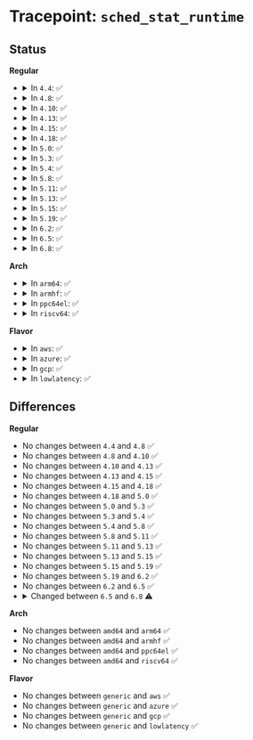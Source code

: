 # Tracepoint: <code>sched_stat_runtime</code>

## Status
<b>Regular</b>
<ul>
<li>
<details>
<summary>In <code>4.4</code>: ✅</summary>

Event:

```c
struct trace_event_raw_sched_stat_runtime {
    struct trace_entry ent;
    char comm[16];
    pid_t pid;
    u64 runtime;
    u64 vruntime;
    char __data[0];
};
```
Function:

```c
void trace_event_raw_event_sched_stat_runtime(void *__data, struct task_struct *tsk, u64 runtime, u64 vruntime);
```
</details>
</li>
<li>
<details>
<summary>In <code>4.8</code>: ✅</summary>

Event:

```c
struct trace_event_raw_sched_stat_runtime {
    struct trace_entry ent;
    char comm[16];
    pid_t pid;
    u64 runtime;
    u64 vruntime;
    char __data[0];
};
```
Function:

```c
void trace_event_raw_event_sched_stat_runtime(void *__data, struct task_struct *tsk, u64 runtime, u64 vruntime);
```
</details>
</li>
<li>
<details>
<summary>In <code>4.10</code>: ✅</summary>

Event:

```c
struct trace_event_raw_sched_stat_runtime {
    struct trace_entry ent;
    char comm[16];
    pid_t pid;
    u64 runtime;
    u64 vruntime;
    char __data[0];
};
```
Function:

```c
void trace_event_raw_event_sched_stat_runtime(void *__data, struct task_struct *tsk, u64 runtime, u64 vruntime);
```
</details>
</li>
<li>
<details>
<summary>In <code>4.13</code>: ✅</summary>

Event:

```c
struct trace_event_raw_sched_stat_runtime {
    struct trace_entry ent;
    char comm[16];
    pid_t pid;
    u64 runtime;
    u64 vruntime;
    char __data[0];
};
```
Function:

```c
void trace_event_raw_event_sched_stat_runtime(void *__data, struct task_struct *tsk, u64 runtime, u64 vruntime);
```
</details>
</li>
<li>
<details>
<summary>In <code>4.15</code>: ✅</summary>

Event:

```c
struct trace_event_raw_sched_stat_runtime {
    struct trace_entry ent;
    char comm[16];
    pid_t pid;
    u64 runtime;
    u64 vruntime;
    char __data[0];
};
```
Function:

```c
void trace_event_raw_event_sched_stat_runtime(void *__data, struct task_struct *tsk, u64 runtime, u64 vruntime);
```
</details>
</li>
<li>
<details>
<summary>In <code>4.18</code>: ✅</summary>

Event:

```c
struct trace_event_raw_sched_stat_runtime {
    struct trace_entry ent;
    char comm[16];
    pid_t pid;
    u64 runtime;
    u64 vruntime;
    char __data[0];
};
```
Function:

```c
void trace_event_raw_event_sched_stat_runtime(void *__data, struct task_struct *tsk, u64 runtime, u64 vruntime);
```
</details>
</li>
<li>
<details>
<summary>In <code>5.0</code>: ✅</summary>

Event:

```c
struct trace_event_raw_sched_stat_runtime {
    struct trace_entry ent;
    char comm[16];
    pid_t pid;
    u64 runtime;
    u64 vruntime;
    char __data[0];
};
```
Function:

```c
void trace_event_raw_event_sched_stat_runtime(void *__data, struct task_struct *tsk, u64 runtime, u64 vruntime);
```
</details>
</li>
<li>
<details>
<summary>In <code>5.3</code>: ✅</summary>

Event:

```c
struct trace_event_raw_sched_stat_runtime {
    struct trace_entry ent;
    char comm[16];
    pid_t pid;
    u64 runtime;
    u64 vruntime;
    char __data[0];
};
```
Function:

```c
void trace_event_raw_event_sched_stat_runtime(void *__data, struct task_struct *tsk, u64 runtime, u64 vruntime);
```
</details>
</li>
<li>
<details>
<summary>In <code>5.4</code>: ✅</summary>

Event:

```c
struct trace_event_raw_sched_stat_runtime {
    struct trace_entry ent;
    char comm[16];
    pid_t pid;
    u64 runtime;
    u64 vruntime;
    char __data[0];
};
```
Function:

```c
void trace_event_raw_event_sched_stat_runtime(void *__data, struct task_struct *tsk, u64 runtime, u64 vruntime);
```
</details>
</li>
<li>
<details>
<summary>In <code>5.8</code>: ✅</summary>

Event:

```c
struct trace_event_raw_sched_stat_runtime {
    struct trace_entry ent;
    char comm[16];
    pid_t pid;
    u64 runtime;
    u64 vruntime;
    char __data[0];
};
```
Function:

```c
void trace_event_raw_event_sched_stat_runtime(void *__data, struct task_struct *tsk, u64 runtime, u64 vruntime);
```
</details>
</li>
<li>
<details>
<summary>In <code>5.11</code>: ✅</summary>

Event:

```c
struct trace_event_raw_sched_stat_runtime {
    struct trace_entry ent;
    char comm[16];
    pid_t pid;
    u64 runtime;
    u64 vruntime;
    char __data[0];
};
```
Function:

```c
void trace_event_raw_event_sched_stat_runtime(void *__data, struct task_struct *tsk, u64 runtime, u64 vruntime);
```
</details>
</li>
<li>
<details>
<summary>In <code>5.13</code>: ✅</summary>

Event:

```c
struct trace_event_raw_sched_stat_runtime {
    struct trace_entry ent;
    char comm[16];
    pid_t pid;
    u64 runtime;
    u64 vruntime;
    char __data[0];
};
```
Function:

```c
void trace_event_raw_event_sched_stat_runtime(void *__data, struct task_struct *tsk, u64 runtime, u64 vruntime);
```
</details>
</li>
<li>
<details>
<summary>In <code>5.15</code>: ✅</summary>

Event:

```c
struct trace_event_raw_sched_stat_runtime {
    struct trace_entry ent;
    char comm[16];
    pid_t pid;
    u64 runtime;
    u64 vruntime;
    char __data[0];
};
```
Function:

```c
void trace_event_raw_event_sched_stat_runtime(void *__data, struct task_struct *tsk, u64 runtime, u64 vruntime);
```
</details>
</li>
<li>
<details>
<summary>In <code>5.19</code>: ✅</summary>

Event:

```c
struct trace_event_raw_sched_stat_runtime {
    struct trace_entry ent;
    char comm[16];
    pid_t pid;
    u64 runtime;
    u64 vruntime;
    char __data[0];
};
```
Function:

```c
void trace_event_raw_event_sched_stat_runtime(void *__data, struct task_struct *tsk, u64 runtime, u64 vruntime);
```
</details>
</li>
<li>
<details>
<summary>In <code>6.2</code>: ✅</summary>

Event:

```c
struct trace_event_raw_sched_stat_runtime {
    struct trace_entry ent;
    char comm[16];
    pid_t pid;
    u64 runtime;
    u64 vruntime;
    char __data[0];
};
```
Function:

```c
void trace_event_raw_event_sched_stat_runtime(void *__data, struct task_struct *tsk, u64 runtime, u64 vruntime);
```
</details>
</li>
<li>
<details>
<summary>In <code>6.5</code>: ✅</summary>

Event:

```c
struct trace_event_raw_sched_stat_runtime {
    struct trace_entry ent;
    char comm[16];
    pid_t pid;
    u64 runtime;
    u64 vruntime;
    char __data[0];
};
```
Function:

```c
void trace_event_raw_event_sched_stat_runtime(void *__data, struct task_struct *tsk, u64 runtime, u64 vruntime);
```
</details>
</li>
<li>
<details>
<summary>In <code>6.8</code>: ✅</summary>

Event:

```c
struct trace_event_raw_sched_stat_runtime {
    struct trace_entry ent;
    char comm[16];
    pid_t pid;
    u64 runtime;
    char __data[0];
};
```
Function:

```c
void trace_event_raw_event_sched_stat_runtime(void *__data, struct task_struct *tsk, u64 runtime);
```
</details>
</li>
</ul>
<b>Arch</b>
<ul>
<li>
<details>
<summary>In <code>arm64</code>: ✅</summary>

Event:

```c
struct trace_event_raw_sched_stat_runtime {
    struct trace_entry ent;
    char comm[16];
    pid_t pid;
    u64 runtime;
    u64 vruntime;
    char __data[0];
};
```
Function:

```c
void trace_event_raw_event_sched_stat_runtime(void *__data, struct task_struct *tsk, u64 runtime, u64 vruntime);
```
</details>
</li>
<li>
<details>
<summary>In <code>armhf</code>: ✅</summary>

Event:

```c
struct trace_event_raw_sched_stat_runtime {
    struct trace_entry ent;
    char comm[16];
    pid_t pid;
    u64 runtime;
    u64 vruntime;
    char __data[0];
};
```
Function:

```c
void trace_event_raw_event_sched_stat_runtime(void *__data, struct task_struct *tsk, u64 runtime, u64 vruntime);
```
</details>
</li>
<li>
<details>
<summary>In <code>ppc64el</code>: ✅</summary>

Event:

```c
struct trace_event_raw_sched_stat_runtime {
    struct trace_entry ent;
    char comm[16];
    pid_t pid;
    u64 runtime;
    u64 vruntime;
    char __data[0];
};
```
Function:

```c
void trace_event_raw_event_sched_stat_runtime(void *__data, struct task_struct *tsk, u64 runtime, u64 vruntime);
```
</details>
</li>
<li>
<details>
<summary>In <code>riscv64</code>: ✅</summary>

Event:

```c
struct trace_event_raw_sched_stat_runtime {
    struct trace_entry ent;
    char comm[16];
    pid_t pid;
    u64 runtime;
    u64 vruntime;
    char __data[0];
};
```
Function:

```c
void trace_event_raw_event_sched_stat_runtime(void *__data, struct task_struct *tsk, u64 runtime, u64 vruntime);
```
</details>
</li>
</ul>
<b>Flavor</b>
<ul>
<li>
<details>
<summary>In <code>aws</code>: ✅</summary>

Event:

```c
struct trace_event_raw_sched_stat_runtime {
    struct trace_entry ent;
    char comm[16];
    pid_t pid;
    u64 runtime;
    u64 vruntime;
    char __data[0];
};
```
Function:

```c
void trace_event_raw_event_sched_stat_runtime(void *__data, struct task_struct *tsk, u64 runtime, u64 vruntime);
```
</details>
</li>
<li>
<details>
<summary>In <code>azure</code>: ✅</summary>

Event:

```c
struct trace_event_raw_sched_stat_runtime {
    struct trace_entry ent;
    char comm[16];
    pid_t pid;
    u64 runtime;
    u64 vruntime;
    char __data[0];
};
```
Function:

```c
void trace_event_raw_event_sched_stat_runtime(void *__data, struct task_struct *tsk, u64 runtime, u64 vruntime);
```
</details>
</li>
<li>
<details>
<summary>In <code>gcp</code>: ✅</summary>

Event:

```c
struct trace_event_raw_sched_stat_runtime {
    struct trace_entry ent;
    char comm[16];
    pid_t pid;
    u64 runtime;
    u64 vruntime;
    char __data[0];
};
```
Function:

```c
void trace_event_raw_event_sched_stat_runtime(void *__data, struct task_struct *tsk, u64 runtime, u64 vruntime);
```
</details>
</li>
<li>
<details>
<summary>In <code>lowlatency</code>: ✅</summary>

Event:

```c
struct trace_event_raw_sched_stat_runtime {
    struct trace_entry ent;
    char comm[16];
    pid_t pid;
    u64 runtime;
    u64 vruntime;
    char __data[0];
};
```
Function:

```c
void trace_event_raw_event_sched_stat_runtime(void *__data, struct task_struct *tsk, u64 runtime, u64 vruntime);
```
</details>
</li>
</ul>

## Differences
<b>Regular</b>
<ul>
<li>
No changes between <code>4.4</code> and <code>4.8</code> ✅
</li>
<li>
No changes between <code>4.8</code> and <code>4.10</code> ✅
</li>
<li>
No changes between <code>4.10</code> and <code>4.13</code> ✅
</li>
<li>
No changes between <code>4.13</code> and <code>4.15</code> ✅
</li>
<li>
No changes between <code>4.15</code> and <code>4.18</code> ✅
</li>
<li>
No changes between <code>4.18</code> and <code>5.0</code> ✅
</li>
<li>
No changes between <code>5.0</code> and <code>5.3</code> ✅
</li>
<li>
No changes between <code>5.3</code> and <code>5.4</code> ✅
</li>
<li>
No changes between <code>5.4</code> and <code>5.8</code> ✅
</li>
<li>
No changes between <code>5.8</code> and <code>5.11</code> ✅
</li>
<li>
No changes between <code>5.11</code> and <code>5.13</code> ✅
</li>
<li>
No changes between <code>5.13</code> and <code>5.15</code> ✅
</li>
<li>
No changes between <code>5.15</code> and <code>5.19</code> ✅
</li>
<li>
No changes between <code>5.19</code> and <code>6.2</code> ✅
</li>
<li>
No changes between <code>6.2</code> and <code>6.5</code> ✅
</li>
<li>
<details>
<summary>Changed between <code>6.5</code> and <code>6.8</code> ⚠️</summary>
<ul>
<li>
<b>Event changed. </b>
</li>
<li>
<b>Field removed. </b>
<code>u64 vruntime</code>
</li>
<li>
<b>Func changed. </b>
</li>
<li>
<b>Param removed. </b>
<code>u64 vruntime</code>
</li>
</ul>
</details>
</li>
</ul>
<b>Arch</b>
<ul>
<li>
No changes between <code>amd64</code> and <code>arm64</code> ✅
</li>
<li>
No changes between <code>amd64</code> and <code>armhf</code> ✅
</li>
<li>
No changes between <code>amd64</code> and <code>ppc64el</code> ✅
</li>
<li>
No changes between <code>amd64</code> and <code>riscv64</code> ✅
</li>
</ul>
<b>Flavor</b>
<ul>
<li>
No changes between <code>generic</code> and <code>aws</code> ✅
</li>
<li>
No changes between <code>generic</code> and <code>azure</code> ✅
</li>
<li>
No changes between <code>generic</code> and <code>gcp</code> ✅
</li>
<li>
No changes between <code>generic</code> and <code>lowlatency</code> ✅
</li>
</ul>
